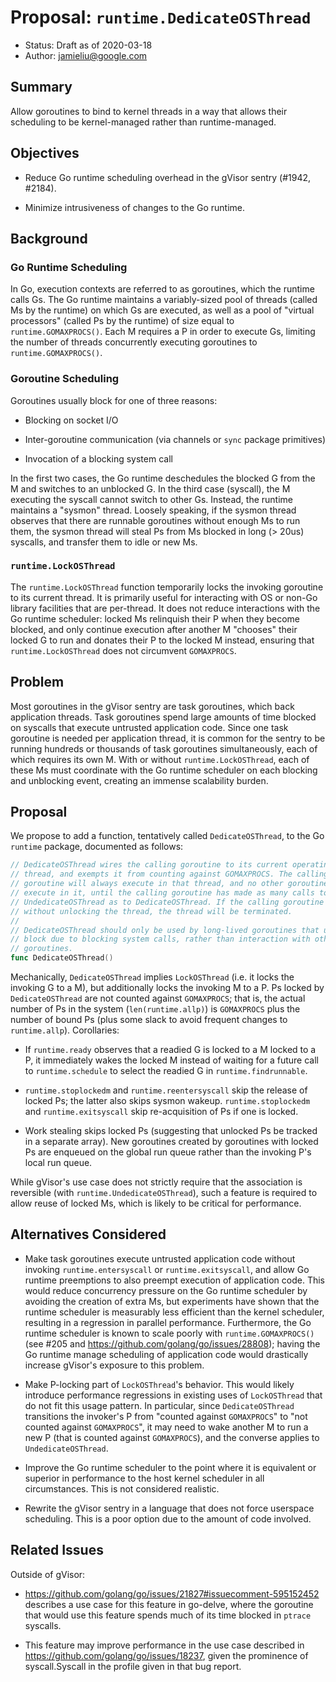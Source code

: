 # Proposal: `runtime.DedicateOSThread`

-   Status: Draft as of 2020-03-18
-   Author: jamieliu@google.com

## Summary

Allow goroutines to bind to kernel threads in a way that allows their scheduling
to be kernel-managed rather than runtime-managed.

## Objectives

-   Reduce Go runtime scheduling overhead in the gVisor sentry (#1942, #2184).

-   Minimize intrusiveness of changes to the Go runtime.

## Background

### Go Runtime Scheduling

In Go, execution contexts are referred to as goroutines, which the runtime calls
Gs. The Go runtime maintains a variably-sized pool of threads (called Ms by the
runtime) on which Gs are executed, as well as a pool of "virtual processors"
(called Ps by the runtime) of size equal to `runtime.GOMAXPROCS()`. Each M
requires a P in order to execute Gs, limiting the number of threads concurrently
executing goroutines to `runtime.GOMAXPROCS()`.

### Goroutine Scheduling

Goroutines usually block for one of three reasons:

-   Blocking on socket I/O

-   Inter-goroutine communication (via channels or `sync` package primitives)

-   Invocation of a blocking system call

In the first two cases, the Go runtime deschedules the blocked G from the M and
switches to an unblocked G. In the third case (syscall), the M executing the
syscall cannot switch to other Gs. Instead, the runtime maintains a "sysmon"
thread. Loosely speaking, if the sysmon thread observes that there are runnable
goroutines without enough Ms to run them, the sysmon thread will steal Ps from
Ms blocked in long (> 20us) syscalls, and transfer them to idle or new Ms.

### `runtime.LockOSThread`

The `runtime.LockOSThread` function temporarily locks the invoking goroutine to
its current thread. It is primarily useful for interacting with OS or non-Go
library facilities that are per-thread. It does not reduce interactions with the
Go runtime scheduler: locked Ms relinquish their P when they become blocked, and
only continue execution after another M "chooses" their locked G to run and
donates their P to the locked M instead, ensuring that `runtime.LockOSThread`
does not circumvent `GOMAXPROCS`.

## Problem

Most goroutines in the gVisor sentry are task goroutines, which back application
threads. Task goroutines spend large amounts of time blocked on syscalls that
execute untrusted application code. Since one task goroutine is needed per
application thread, it is common for the sentry to be running hundreds or
thousands of task goroutines simultaneously, each of which requires its own M.
With or without `runtime.LockOSThread`, each of these Ms must coordinate with
the Go runtime scheduler on each blocking and unblocking event, creating an
immense scalability burden.

## Proposal

We propose to add a function, tentatively called `DedicateOSThread`, to the Go
`runtime` package, documented as follows:

```go
// DedicateOSThread wires the calling goroutine to its current operating system
// thread, and exempts it from counting against GOMAXPROCS. The calling
// goroutine will always execute in that thread, and no other goroutine will
// execute in it, until the calling goroutine has made as many calls to
// UndedicateOSThread as to DedicateOSThread. If the calling goroutine exits
// without unlocking the thread, the thread will be terminated.
//
// DedicateOSThread should only be used by long-lived goroutines that usually
// block due to blocking system calls, rather than interaction with other
// goroutines.
func DedicateOSThread()
```

Mechanically, `DedicateOSThread` implies `LockOSThread` (i.e. it locks the
invoking G to a M), but additionally locks the invoking M to a P. Ps locked by
`DedicateOSThread` are not counted against `GOMAXPROCS`; that is, the actual
number of Ps in the system (`len(runtime.allp)`) is `GOMAXPROCS` plus the number
of bound Ps (plus some slack to avoid frequent changes to `runtime.allp`).
Corollaries:

-   If `runtime.ready` observes that a readied G is locked to a M locked to a P,
    it immediately wakes the locked M instead of waiting for a future call to
    `runtime.schedule` to select the readied G in `runtime.findrunnable`.

-   `runtime.stoplockedm` and `runtime.reentersyscall` skip the release of
    locked Ps; the latter also skips sysmon wakeup. `runtime.stoplockedm` and
    `runtime.exitsyscall` skip re-acquisition of Ps if one is locked.

-   Work stealing skips locked Ps (suggesting that unlocked Ps be tracked in a
    separate array). New goroutines created by goroutines with locked Ps are
    enqueued on the global run queue rather than the invoking P's local run
    queue.

While gVisor's use case does not strictly require that the association is
reversible (with `runtime.UndedicateOSThread`), such a feature is required to
allow reuse of locked Ms, which is likely to be critical for performance.

## Alternatives Considered

-   Make task goroutines execute untrusted application code without invoking
    `runtime.entersyscall` or `runtime.exitsyscall`, and allow Go runtime
    preemptions to also preempt execution of application code. This would reduce
    concurrency pressure on the Go runtime scheduler by avoiding the creation of
    extra Ms, but experiments have shown that the runtime scheduler is
    measurably less efficient than the kernel scheduler, resulting in a
    regression in parallel performance. Furthermore, the Go runtime scheduler is
    known to scale poorly with `runtime.GOMAXPROCS()` (see #205 and
    https://github.com/golang/go/issues/28808); having the Go runtime manage
    scheduling of application code would drastically increase gVisor's exposure
    to this problem.

-   Make P-locking part of `LockOSThread`'s behavior. This would likely
    introduce performance regressions in existing uses of `LockOSThread` that do
    not fit this usage pattern. In particular, since `DedicateOSThread`
    transitions the invoker's P from "counted against `GOMAXPROCS`" to "not
    counted against `GOMAXPROCS`", it may need to wake another M to run a new P
    (that is counted against `GOMAXPROCS`), and the converse applies to
    `UndedicateOSThread`.

-   Improve the Go runtime scheduler to the point where it is equivalent or
    superior in performance to the host kernel scheduler in all circumstances.
    This is not considered realistic.

-   Rewrite the gVisor sentry in a language that does not force userspace
    scheduling. This is a poor option due to the amount of code involved.

## Related Issues

Outside of gVisor:

-   https://github.com/golang/go/issues/21827#issuecomment-595152452 describes a
    use case for this feature in go-delve, where the goroutine that would use
    this feature spends much of its time blocked in `ptrace` syscalls.

-   This feature may improve performance in the use case described in
    https://github.com/golang/go/issues/18237, given the prominence of
    syscall.Syscall in the profile given in that bug report.
